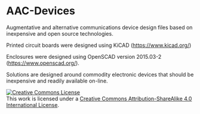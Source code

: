 # AAC-Devices

Augmentative and alternative communications device design files based on inexpensive and open source technologies.

Printed circuit boards were designed using KiCAD (https://www.kicad.org/)

Enclosures were designed using OpenSCAD version 2015.03-2 (https://www.openscad.org/).

Solutions are designed around commodity electronic devices that should be inexpensive and readily available on-line.

<a rel="license" href="http://creativecommons.org/licenses/by-sa/4.0/"><img alt="Creative Commons License" 
style="border-width:0" src="https://i.creativecommons.org/l/by-sa/4.0/88x31.png" /></a><br />
This work is licensed under a <a rel="license" href="http://creativecommons.org/licenses/by-sa/4.0/">
Creative Commons Attribution-ShareAlike 4.0 International License</a>.
